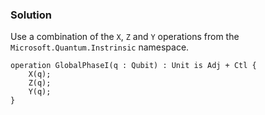 ### Solution

Use a combination of the `X`, `Z` and `Y` operations from the `Microsoft.Quantum.Instrinsic` namespace.

```qsharp
operation GlobalPhaseI(q : Qubit) : Unit is Adj + Ctl {
    X(q);
    Z(q);
    Y(q);
}
```
